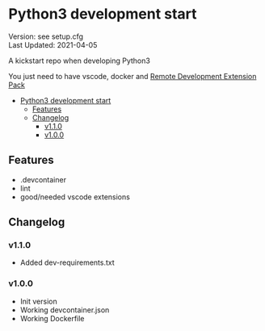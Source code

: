 # Python3 development start

Version: see setup.cfg  
Last Updated: 2021-04-05  

A kickstart repo when developing Python3  

You just need to have vscode, docker and [Remote Development Extension Pack](https://marketplace.visualstudio.com/items?itemName=ms-vscode-remote.vscode-remote-extensionpack)  

- [Python3 development start](#python3-development-start)
  - [Features](#features)
  - [Changelog](#changelog)
    - [v1.1.0](#v110)
    - [v1.0.0](#v100)

## Features

- .devcontainer  
- lint  
- good/needed vscode extensions  

## Changelog

### v1.1.0

- Added dev-requirements.txt

### v1.0.0

- Init version  
- Working devcontainer.json  
- Working Dockerfile  
